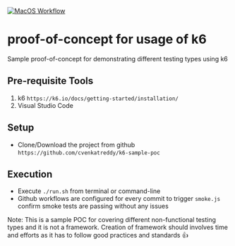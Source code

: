 [![MacOS Workflow](https://github.com/cvenkatreddy/k6-sample-poc/actions/workflows/main.yml/badge.svg?branch=main)](https://github.com/cvenkatreddy/k6-sample-poc/actions/workflows/main.yml)

# proof-of-concept for usage of k6

Sample proof-of-concept for demonstrating different testing types using k6

## Pre-requisite Tools

1. k6 `https://k6.io/docs/getting-started/installation/`
2. Visual Studio Code

## Setup

- Clone/Download the project from github `https://github.com/cvenkatreddy/k6-sample-poc`

## Execution

- Execute `./run.sh` from terminal or command-line
- Github workflows are configured for every commit to trigger `smoke.js` confirm smoke tests are passing without any issues

Note: This is a sample POC for covering different non-functional testing types and it is not a framework. Creation of framework should involves time and efforts as it has to follow good practices and standards :thumbsup:

